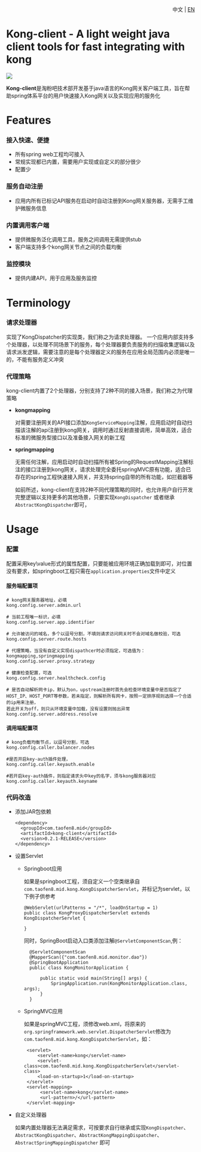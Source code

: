 <p align="right">中文 | <a href="README.md">EN</a></p>

# Kong-client - A light weight java client tools for fast integrating with kong 

![](https://img.shields.io/badge/license-Apache%202.0-blue)


**Kong-client**是淘粉吧技术部开发基于java语言的Kong网关客户端工具，旨在帮助spring体系平台的用户快速接入Kong网关以及实现应用的服务化

# Features
### 接入快速、便捷
- 所有spring web工程均可接入
- 常规实现都已内置，需要用户实现或自定义的部分很少
- 配置少

### 服务自动注册
- 应用内所有已标记API服务在启动时自动注册到Kong网关服务器，无需手工维护微服务信息

### 内置调用客户端
- 提供微服务泛化调用工具，服务之间调用无需提供stub
- 客户端支持多个kong网关节点之间的负载均衡

### 监控模块
- 提供内建API，用于应用及服务监控

# Terminology
### 请求处理器
实现了KongDispatcher的实现类，我们称之为请求处理器。
一个应用内部支持多个处理器，以处理不同场景下的服务，每个处理器要负责服务的扫描收集逻辑以及请求派发逻辑，需要注意的是每个处理器定义的服务在应用全局范围内必须是唯一的，不能有服务定义冲突


### 代理策略
kong-client内置了2个处理器，分别支持了2种不同的接入场景，我们称之为代理策略
- **kongmapping**

  对需要注册网关的API接口添加`KongServiceMapping`注解，应用启动时自动扫描该注解的api注册到kong网关，调用时通过反射直接调用，简单高效，适合标准的微服务型接口以及准备接入网关的新工程
- **springmapping**
  
  无需任何注解，应用启动时自动扫描所有被Spring的RequestMapping注解标注的接口注册到kong网关，请求处理完全委托springMVC原有功能，适合已存在的spring工程快速接入网关，并支持spring自带的所有功能，如拦截器等

   如前所述，kong-client在支持2种不同代理策略的同时，也允许用户自行开发完整逻辑以支持更多的其他场景，只要实现`KongDispatcher` 或者继承`AbstractKongDispatcher`即可，





# Usage
### 配置

配置采用key\value形式的属性配置，只要能被应用环境正确加载到即可，对位置没有要求，如springboot工程只需在`application.properties`文件中定义

#### 服务端配置项
```
# kong网关服务器地址，必填
kong.config.server.admin.url

# 当前工程唯一标识，必填     
kong.config.server.app.identifier

# 允许被访问的域名，多个以逗号分割，不填则请求访问网关时不会对域名做校验，可选            
kong.config.server.route.hosts

# 代理策略，当没有自定义实现dispathcer时必须指定，可选值为：kongmapping,springmapping             
kong.config.server.proxy.strategy

# 健康检查配置，可选                           
kong.config.server.healthcheck.config

# 是否自动解析网卡ip，默认为on，upstream注册时首先会检查环境变量中是否指定了HOST_IP、HOST_PORT等参数，若未指定，则解析所有网卡，按照一定排序规则选择一个合适的ip用来注册，
若此开关为off，则只从环境变量中加载，没有设置则抛出异常
kong.config.server.address.resolve
```


#### 调用端配置项
```
# kong负载均衡节点，以逗号分割，可选
kong.config.caller.balancer.nodes

#是否开启key-auth插件处理，
kong.config.caller.keyauth.enable

#若开启key-auth插件，则指定请求头中key的名字，须与kong服务器对应
kong.config.caller.keyauth.keyname

```

### 代码改造
* 添加JAR包依赖
    ```
    <dependency>
      <groupId>com.taofen8.mid</groupId>
      <artifactId>kong-client</artifactId>
      <version>0.2.1-RELEASE</version>
    </dependency>
    ```
  
* 设置Servlet
 
    -  Springboot应用
 
       如果是springboot工程，须自定义一个空类继承自`com.taofen8.mid.kong.KongDispatcherServlet`，并标记为servlet，以下例子供参考
        ```$xslt
        @WebServlet(urlPatterns = "/*", loadOnStartup = 1)
        public class KongProxyDispatcherServlet extends KongDispatcherServlet {
        
        }
        ```
        同时，SpringBoot启动入口类添加注解`@ServletComponentScan`,例：
        ```
          @ServletComponentScan
          @MapperScan({"com.taofen8.mid.monitor.dao"})
          @SpringBootApplication
          public class KongMonitorApplication {

              public static void main(String[] args) {
                  SpringApplication.run(KongMonitorApplication.class, args);
              }
          }
        ```

    - SpringMVC应用
      
      如果是springMVC工程，须修改web.xml，将原来的`org.springframework.web.servlet.DispatcherServlet`修改为`com.taofen8.mid.kong.KongDispatcherServlet`，如：
      ```$xslt
       <servlet>
           <servlet-name>kong</servlet-name>
           <servlet-class>com.taofen8.mid.kong.KongDispatcherServlet</servlet-class>
           <load-on-startup>1</load-on-startup>
       </servlet>
       <servlet-mapping>
            <servlet-name>kong</servlet-name>
            <url-pattern>/</url-pattern>
       </servlet-mapping>
       ```
        
* 自定义处理器

   如果内置处理器无法满足需求，可按要求自行继承或实现`KongDispatcher`、`AbstractKongDispatcher`、`AbstractKongMappingDispatcher`、`AbstractSpringMappingDispatcher` 即可
  








